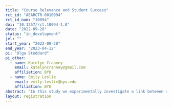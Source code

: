 ```yaml
---
title: "Course Relevance and Student Success"
rct_id: "AEARCTR-0010094"
rct_id_num: "10094"
doi: "10.1257/rct.10094-1.0"
date: "2022-09-28"
status: "in_development"
jel: ""
start_year: "2022-09-20"
end_year: "2023-04-12"
pi: "Olga Stoddard"
pi_other:
  - name: Katelyn Cranney
    email: katelyncranney@gmail.com
    affiliation: BYU
  - name: Emily Leslie
    email: emily.leslie@byu.edu
    affiliation: BYU
abstract: "In this study we experimentally investigate a link between students’ interests and learning. We test whether students’ performance on exam questions is causally related to whether learning is assessed through questions that align with their interests. Using the setting of a large introductory economics class at a private university in Western U.S., we elicit students' interests in the beginning of the semester using an online survey. We will then experimentally vary test questions in their relevance to these interests. Examining student performance on these test questions will allow us to assess whether student performance is affected by the degree to which test questions align with their interests."
layout: registration
---
```


